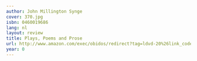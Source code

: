 ```yaml
---
author: John Millington Synge
cover: 370.jpg
isbn: 0460019686
lang: nl
layout: review
title: Plays, Poems and Prose
url: http://www.amazon.com/exec/obidos/redirect?tag=ldvd-20%26link_code=xm2%26camp=2025%26creative=165953%26path=http://www.amazon.com/gp/redirect.html%253fASIN=0460019686%2526tag=ldvd-20%2526lcode=xm2%2526cID=2025%2526ccmID=165953%2526location=/o/ASIN/0460019686%25253FSubscriptionId=0VJDVJ14KM0P0VXDCQ82
year: 0
---
```


